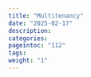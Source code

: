 ```yaml
---
title: "Multitenancy"
date: "2025-02-17"
description:
categories:
pageintoc: "112"
tags:
weight: "1"
---
```


<a id="multitenancy"></a>

<!--# Users and Groups -->























































